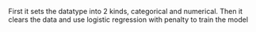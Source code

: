 First it sets the datatype into 2 kinds, categorical and numerical. Then it clears the data and use logistic regression with penalty to train the model
